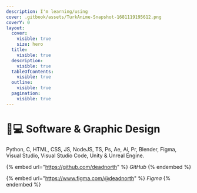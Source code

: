 ```yaml
---
description: I'm learning/using
cover: .gitbook/assets/TurkAnime-Snapshot-1681119195612.png
coverY: 0
layout:
  cover:
    visible: true
    size: hero
  title:
    visible: true
  description:
    visible: true
  tableOfContents:
    visible: true
  outline:
    visible: true
  pagination:
    visible: true
---
```


# 👨💻 Software & Graphic Design

Python, C, HTML, CSS, JS, NodeJS, TS, Ps, Ae, Ai, Pr, Blender, Figma, Visual Studio, Visual Studio Code, Unity & Unreal Engine.

{% embed url="https://github.com/deadnorth" %}
_GitHub_&#x20;
{% endembed %}

{% embed url="https://www.figma.com/@deadnorth" %}
_Figma_
{% endembed %}

